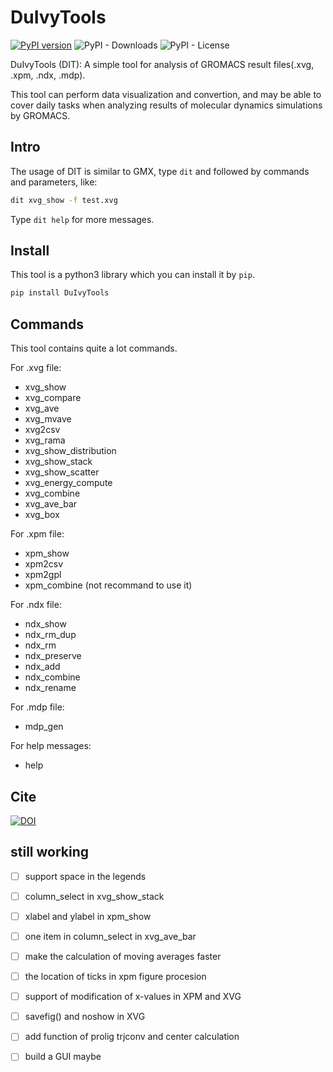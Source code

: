# DuIvyTools
[![PyPI version](https://badge.fury.io/py/DuIvyTools.svg)](https://badge.fury.io/py/DuIvyTools)
![PyPI - Downloads](https://img.shields.io/pypi/dm/DuIvyTools)
![PyPI - License](https://img.shields.io/pypi/l/DuIvyTools)

DuIvyTools (DIT): A simple tool for analysis of GROMACS result files(.xvg, .xpm, .ndx, .mdp). 

This tool can perform data visualization and convertion, and may be able to cover daily tasks when analyzing results of molecular dynamics simulations by GROMACS. 

## Intro

The usage of DIT is similar to GMX, type `dit` and followed by commands and parameters, like:

```bash
dit xvg_show -f test.xvg
```

Type `dit help` for more messages.


## Install

This tool is a python3 library which you can install it by `pip`.

```bash
pip install DuIvyTools
```

## Commands

This tool contains quite a lot commands.

For .xvg file:
- xvg_show
- xvg_compare
- xvg_ave
- xvg_mvave
- xvg2csv
- xvg_rama
- xvg_show_distribution
- xvg_show_stack
- xvg_show_scatter
- xvg_energy_compute
- xvg_combine
- xvg_ave_bar
- xvg_box

For .xpm file:
- xpm_show
- xpm2csv
- xpm2gpl
- xpm_combine (not recommand to use it)

For .ndx file:
- ndx_show
- ndx_rm_dup
- ndx_rm
- ndx_preserve
- ndx_add
- ndx_combine
- ndx_rename

For .mdp file:
- mdp_gen

For help messages:
- help


## Cite 

[![DOI](https://zenodo.org/badge/DOI/10.5281/zenodo.6340263.svg)](https://doi.org/10.5281/zenodo.6340263)


## still working 

- [ ] support space in the legends
- [ ] column_select in xvg_show_stack
- [ ] xlabel and ylabel in xpm_show
- [ ] one item in column_select in xvg_ave_bar
- [ ] make the calculation of moving averages faster
- [ ] the location of ticks in xpm figure procesion
- [ ] support of modification of x-values in XPM and XVG
- [ ] savefig() and noshow in XVG
- [ ] add function of prolig trjconv and center calculation
- [ ] build a GUI maybe

